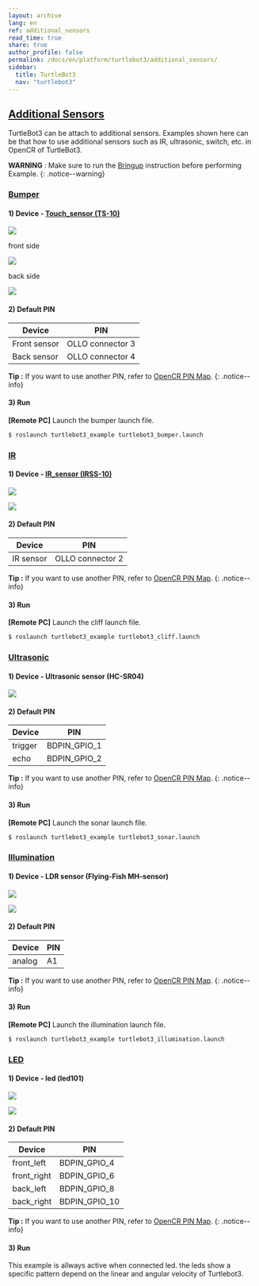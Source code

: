 ```yaml
---
layout: archive
lang: en
ref: additional_sensors
read_time: true
share: true
author_profile: false
permalink: /docs/en/platform/turtlebot3/additional_sensors/
sidebar:
  title: TurtleBot3
  nav: "turtlebot3"
---
```


<div style="counter-reset: h1 8"></div>
<div style="counter-reset: h2 3"></div>

## [Additional Sensors](#additional-sensors)
TurtleBot3 can be attach to additional sensors. Examples shown here can be that how to use additional sensors such as IR, ultrasonic, switch, etc. in OpenCR of TurtleBot3.

**WARNING** : Make sure to run the [Bringup](#bringup) instruction before performing Example.
{: .notice--warning}

### [Bumper](#Bumper)
#### 1) Device - [Touch_sensor (TS-10)](http://emanual.robotis.com/docs/en/parts/sensor/ts-10/)


![](/assets/images/platform/turtlebot3/additional_sensors/touch_sensor.png)

front side

![](/assets/images/platform/turtlebot3/additional_sensors/touch_sensor_front.png)

back side

![](/assets/images/platform/turtlebot3/additional_sensors/touch_sensor_back.png)

#### 2) Default PIN     
| Device       | PIN               |
|------------- |------------------ |
| Front sensor | OLLO connector 3  |
| Back sensor  | OLLO connector 4  |


**Tip :** If you want to use another PIN, refer to [OpenCR PIN Map](http://emanual.robotis.com/docs/en/parts/controller/opencr10/).
{: .notice--info}

#### 3) Run
**[Remote PC]** Launch the bumper launch file.
``` bash
$ roslaunch turtlebot3_example turtlebot3_bumper.launch
```

### [IR](#IR)

#### 1) Device - [IR_sensor (IRSS-10)](http://emanual.robotis.com/docs/en/parts/sensor/irss-10/)


![](/assets/images/platform/turtlebot3/additional_sensors/IR_sensor.png)

![](/assets/images/platform/turtlebot3/additional_sensors/IR_sensor_front.png)

#### 2) Default PIN

| Device  | PIN                    |
|-------- |-----------------       |
| IR sensor | OLLO connector 2     |

**Tip :** If you want to use another PIN, refer to [OpenCR PIN Map](http://emanual.robotis.com/docs/en/parts/controller/opencr10/).
{: .notice--info}

#### 3) Run
**[Remote PC]** Launch the cliff launch file.
``` bash
$ roslaunch turtlebot3_example turtlebot3_cliff.launch
```

### [Ultrasonic](#Ultrasonic)
#### 1) Device - Ultrasonic sensor (HC-SR04)

![](/assets/images/platform/turtlebot3/additional_sensors/sonar.png)

#### 2) Default PIN
| Device | PIN     |
|-------- |----------------- |
| trigger | BDPIN_GPIO_1     |
| echo    | BDPIN_GPIO_2     |    

**Tip :** If you want to use another PIN, refer to [OpenCR PIN Map](http://emanual.robotis.com/docs/en/parts/controller/opencr10/).
{: .notice--info}

#### 3) Run
**[Remote PC]** Launch the sonar launch file.
``` bash
$ roslaunch turtlebot3_example turtlebot3_sonar.launch
```

### [Illumination](#Illumination)
#### 1) Device - LDR sensor (Flying-Fish MH-sensor)

![](/assets/images/platform/turtlebot3/additional_sensors/illumination.png)

![](/assets/images/platform/turtlebot3/additional_sensors/illumination_front.png)

#### 2) Default PIN
| Device  | PIN    |
|-------- |------- |
| analog  | A1     |   

**Tip :** If you want to use another PIN, refer to [OpenCR PIN Map](http://emanual.robotis.com/docs/en/parts/controller/opencr10/).
{: .notice--info}

#### 3) Run
**[Remote PC]** Launch the illumination launch file.
``` bash
$ roslaunch turtlebot3_example turtlebot3_illumination.launch
```
### [LED](#LED)
#### 1) Device - led (led101)

![](/assets/images/platform/turtlebot3/additional_sensors/led.png)

![](/assets/images/platform/turtlebot3/additional_sensors/led_top.png)

#### 2) Default PIN
| Device     | PIN    |
|--------    |------- |
| front_left   | BDPIN_GPIO_4     |   
| front_right  | BDPIN_GPIO_6     |   
| back_left    | BDPIN_GPIO_8     |   
| back_right   | BDPIN_GPIO_10    |   

**Tip :** If you want to use another PIN, refer to [OpenCR PIN Map](http://emanual.robotis.com/docs/en/parts/controller/opencr10/).
{: .notice--info}

#### 3) Run
This example is allways active when connected led. the leds show a specific pattern depend on the linear and angular velocity of Turtlebot3.
